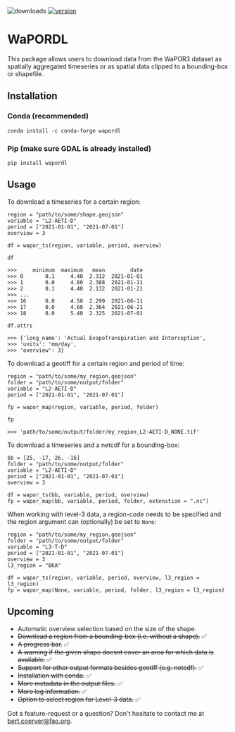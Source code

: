 ![downloads](https://img.shields.io/pypi/dw/wapordl) [![version](https://img.shields.io/pypi/v/wapordl)](https://anaconda.org/conda-forge/wapordl)

# WaPORDL

This package allows users to download data from the WaPOR3 dataset as spatially aggregated timeseries or as spatial data clipped to a bounding-box or shapefile.

## Installation

### Conda (recommended)
`conda install -c conda-forge wapordl`

### Pip (make sure GDAL is already installed)
`pip install wapordl`

## Usage

To download a timeseries for a certain region:

    region = "path/to/some/shape.geojson"
    variable = "L2-AETI-D"
    period = ["2021-01-01", "2021-07-01"]
    overview = 3

    df = wapor_ts(region, variable, period, overview)
    
    df

    >>>     minimum  maximum   mean        date
    >>> 0       0.1     4.40  2.312  2021-01-01
    >>> 1       0.0     4.80  2.388  2021-01-11
    >>> 2       0.1     4.40  2.132  2021-01-21
    >>> ...
    >>> 16      0.0     4.50  2.299  2021-06-11
    >>> 17      0.0     4.60  2.364  2021-06-21
    >>> 18      0.0     5.40  2.325  2021-07-01

    df.attrs

    >>> {'long_name': 'Actual EvapoTranspiration and Interception',
    >>> 'units': 'mm/day',
    >>> 'overview': 3}

To download a geotiff for a certain region and period of time:

    region = "path/to/some/my_region.geojson"
    folder = "path/to/some/output/folder"
    variable = "L2-AETI-D"
    period = ["2021-01-01", "2021-07-01"]

    fp = wapor_map(region, variable, period, folder)

    fp

    >>> 'path/to/some/output/folder/my_region_L2-AETI-D_NONE.tif'

To download a timeseries and a netcdf for a bounding-box:

    bb = [25, -17, 26, -16]
    folder = "path/to/some/output/folder"
    variable = "L2-AETI-D"
    period = ["2021-01-01", "2021-07-01"]
    overview = 3

    df = wapor_ts(bb, variable, period, overview)
    fp = wapor_map(bb, variable, period, folder, extenstion = ".nc")

When working with level-3 data, a region-code needs to be specified and the region argument can (optionally) be set to `None`:
    
    region = "path/to/some/my_region.geojson"
    folder = "path/to/some/output/folder"
    variable = "L3-T-D"
    period = ["2021-01-01", "2021-07-01"]
    overview = 3
    l3_region = "BKA"

    df = wapor_ts(region, variable, period, overview, l3_region = l3_region)
    fp = wapor_map(None, variable, period, folder, l3_region = l3_region)

## Upcoming

- Automatic overview selection based on the size of the shape.
- ~~Download a region from a bounding-box (i.e. without a shape).~~ ✅
- ~~A progress bar.~~ ✅
- ~~A warning if the given shape doesnt cover an area for which data is available.~~ ✅
- ~~Support for other output formats besides geotiff (e.g. netcdf).~~ ✅
- ~~Installation with conda.~~ ✅
- ~~More metadata in the output files.~~ ✅
- ~~More log information.~~ ✅
- ~~Option to select region for Level-3 data.~~ ✅

Got a feature-request or a question? Don't hesitate to contact me at bert.coerver@fao.org.
